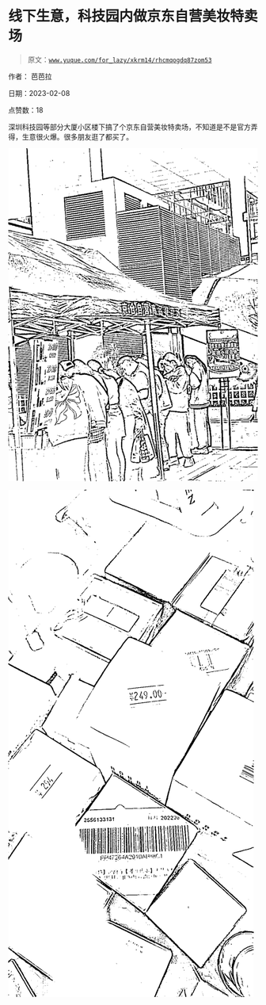 # 线下生意，科技园内做京东自营美妆特卖场

> 原文：[`www.yuque.com/for_lazy/xkrm14/rhcmqogdq87zom53`](https://www.yuque.com/for_lazy/xkrm14/rhcmqogdq87zom53)

作者： 芭芭拉

日期：2023-02-08

点赞数：18

深圳科技园等部分大厦小区楼下搞了个京东自营美妆特卖场，不知道是不是官方弄得，生意很火爆。很多朋友逛了都买了。

![](img/c182e0f43cb78d62239b86f280c55915.png)

![](img/16d06d8c52252e21c1e9adf68665670c.png)

